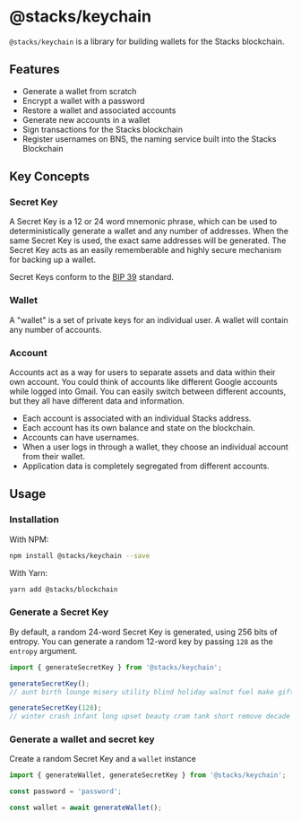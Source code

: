 # @stacks/keychain

`@stacks/keychain` is a library for building wallets for the Stacks blockchain.

## Features

- Generate a wallet from scratch
- Encrypt a wallet with a password
- Restore a wallet and associated accounts
- Generate new accounts in a wallet
- Sign transactions for the Stacks blockchain
- Register usernames on BNS, the naming service built into the Stacks Blockchain

## Key Concepts

### Secret Key

A Secret Key is a 12 or 24 word mnemonic phrase, which can be used to deterministically generate a wallet and any number of addresses. When the same Secret Key is used, the exact same addresses will be generated. The Secret Key acts as an easily rememberable and highly secure mechanism for backing up a wallet.

Secret Keys conform to the [BIP 39](https://github.com/bitcoin/bips/blob/master/bip-0039.mediawiki) standard.

### Wallet

A "wallet" is a set of private keys for an individual user. A wallet will contain any number of accounts.

### Account

Accounts act as a way for users to separate assets and data within their own account. You could think of accounts like different Google accounts while logged into Gmail. You can easily switch between different accounts, but they all have different data and information.

- Each account is associated with an individual Stacks address.
- Each account has its own balance and state on the blockchain. 
- Accounts can have usernames.
- When a user logs in through a wallet, they choose an individual account from their wallet. 
- Application data is completely segregated from different accounts.

## Usage

### Installation

With NPM:

```bash
npm install @stacks/keychain --save
```

With Yarn:

```bash
yarn add @stacks/blockchain
```

### Generate a Secret Key

By default, a random 24-word Secret Key is generated, using 256 bits of entropy. You can generate a random 12-word key by passing `128` as the `entropy` argument.

```ts
import { generateSecretKey } from '@stacks/keychain';

generateSecretKey();
// aunt birth lounge misery utility blind holiday walnut fuel make gift parent gap picnic exact various express sphere family nerve oil drill engage youth

generateSecretKey(128);
// winter crash infant long upset beauty cram tank short remove decade ladder
```

### Generate a wallet and secret key

Create a random Secret Key and a `wallet` instance

```ts
import { generateWallet, generateSecretKey } from '@stacks/keychain';

const password = 'password';

const wallet = await generateWallet();
```